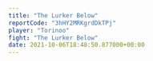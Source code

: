 ```yaml
---
title: "The Lurker Below"
reportCode: "3hHY2MRKgrdDkTPj"
player: "Torinoo"
fight: "The Lurker Below"
date: 2021-10-06T18:48:50.877000+00:00
---
```

